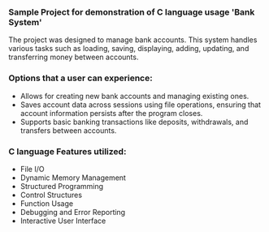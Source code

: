 ### Sample Project for demonstration of C language usage 'Bank System'
The project was designed to manage bank accounts. 
This system handles various tasks such as loading, saving, displaying, adding, updating, and transferring money between accounts.

### Options that a user can experience:
* Allows for creating new bank accounts and managing existing ones.
* Saves account data across sessions using file operations, ensuring that account information persists after the program closes.
* Supports basic banking transactions like deposits, withdrawals, and transfers between accounts.

### C language Features utilized: 
* File I/O
* Dynamic Memory Management
* Structured Programming
* Control Structures
* Function Usage
* Debugging and Error Reporting
* Interactive User Interface
  
